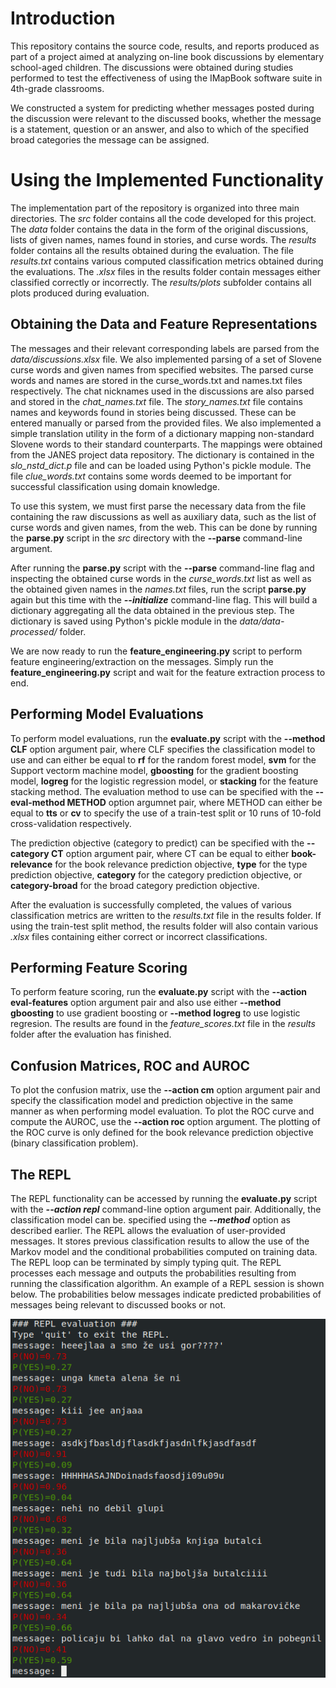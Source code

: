 # Introduction

This repository contains the source code, results, and reports produced as part of a project aimed at analyzing on-line book discussions by elementary school-aged children. 
The discussions were obtained during studies performed to test the effectiveness of using the IMapBook software suite in 4th-grade classrooms.

We constructed a system for predicting whether messages posted during the discussion were relevant to the discussed books, whether the message is a statement, question or an answer, and also to which 
of the specified broad categories the message can be assigned.

# Using the Implemented Functionality

The implementation part of the repository is organized into three main directories. The *src* folder contains all the code developed for this project. The *data* folder contains the data in the
form of the original discussions, lists of given names, names found in stories, and curse words. The *results* folder contains all the results obtained during the evaluation. The file *results.txt*
contains various computed classification metrics obtained during the evaluations. The *.xlsx* files in the results folder contain messages either classified correctly or incorrectly. The *results/plots* 
subfolder contains all plots produced during evaluation.

## Obtaining the Data and Feature Representations

The messages and their relevant corresponding labels are parsed from the *data/discussions.xlsx* file. We also implemented parsing of a set of Slovene curse words and given names
from specified websites. The parsed curse words and names are stored in the curse\_words.txt and names.txt files respectively. The chat nicknames used in the discussions are also
parsed and stored in the *chat\_names.txt* file. The *story\_names.txt* file contains names and keywords found in stories being discussed. These can be entered manually or parsed from
the provided files. We also implemented a simple translation utility in the form of a dictionary mapping non-standard Slovene words to their standard counterparts. The mappings were obtained
from the JANES project data repository. The dictionary is contained in the *slo\_nstd\_dict.p* file and can be loaded using Python's pickle module. The file *clue\_words.txt* contains
some words deemed to be important for successful classification using domain knowledge.

To use this system, we must first parse the necessary data from the file containing the raw discussions as well as auxiliary data, such as the list of curse words and given names, from the web. 
This can be done by running the **parse.py** script in the *src* directory with the **--parse** command-line argument.

After running the **parse.py** script with the **--parse** command-line flag and inspecting the obtained curse words in the *curse\_words.txt* list as well as
the obtained given names in the *names.txt* files, run the script **parse.py** again but this time with the ***--initialize*** command-line flag. This will
build a dictionary aggregating all the data obtained in the previous step. The dictionary is saved using Python's pickle module in the *data/data-processed/* folder.

We are now ready to run the **feature\_engineering.py** script to perform feature engineering/extraction on the messages. Simply run the **feature\_engineering.py** script and
wait for the feature extraction process to end.

## Performing Model Evaluations

To perform model evaluations, run the **evaluate.py** script with the **--method CLF** option argument pair, where CLF specifies the classification model to use and can either be equal to **rf** for
the random forest model, **svm** for the Support vectorm machine model, **gboosting** for the gradient boosting model, **logreg** for the logistic regression model, or **stacking**
for the feature stacking method. The evaluation method to use can be specified with the **--eval-method METHOD** option argumnet pair, where METHOD can either be equal to **tts** or **cv** to
specify the use of a train-test split or 10 runs of 10-fold cross-validation respectively.

The prediction objective (category to predict) can be specified with the **--category CT** option argument pair, where CT can be equal to either **book-relevance** for the book relevance
prediction objective, **type** for the type prediction objective, **category** for the category prediction objective, or **category-broad** for the broad category prediction objective.

After the evaluation is successfully completed, the values of various classification metrics are written to the *results.txt* file in the results folder. If using the train-test split
method, the results folder will also contain various *.xlsx* files containing either correct or incorrect classifications.

## Performing Feature Scoring

To perform feature scoring, run the **evaluate.py** script with the **--action eval-features** option argument pair and also use either **--method gboosting** to use gradient boosting or
**--method logreg** to use logistic regresion. The results are found in the *feature_scores.txt* file in the *results* folder after the evaluation has finished.

## Confusion Matrices, ROC and AUROC

To plot the confusion matrix, use the **--action cm** option argument pair and specify the classification model and prediction objective in the same manner as when performing model
evaluation. To plot the ROC curve and compute the AUROC, use the **--action roc** option argument. The plotting of the ROC curve is only defined for the book relevance prediction objective
(binary classification problem).

## The REPL

The REPL functionality can be accessed by running the **evaluate.py** script with the ***--action repl*** command-line option argument pair. Additionally, the classification model can be.
specified using the ***--method*** option as described earlier. The REPL allows the evaluation of user-provided messages. It stores previous classification results to allow
the use of the Markov model and the conditional probabilities computed on training data. The REPL loop can be terminated by simply typing quit. The REPL processes each
message and outputs the probabilities resulting from running the classification algorithm. An example of a REPL session is shown below. The probabilities below messages indicate predicted
probabilities of messages being relevant to discussed books or not.

![alt text](./reports/img/repl_session.png "REPL Session")

